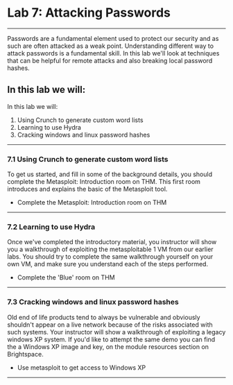 # Lab 7: Attacking Passwords

___

Passwords are a fundamental element used to protect our security and as such are often attacked as a weak point. Understanding different way to attack passwords is a fundamental skill. In this lab we'll look at techniques that can be helpful for remote attacks and also breaking local password hashes.

## In this lab we will: 

In this lab we will:
1. Using Crunch to generate custom word lists
2. Learning to use Hydra
3. Cracking windows and linux password hashes

___


### 7.1 Using Crunch to generate custom word lists

To get us started, and fill in some of the background details, you should complete the Metasploit: Introduction room on THM. This first room introduces and explains the basic of the Metasploit tool.

- Complete the Metasploit: Introduction room on THM
___


### 7.2 Learning to use Hydra

Once we've completed the introductory material, you instructor will show you a walkthrough of exploiting the metasploitable 1 VM from our earlier labs. You should try to complete the same walkthrough yourself on your own VM, and make sure you understand each of the steps performed.

- Complete the 'Blue' room on THM
___


### 7.3 Cracking windows and linux password hashes

Old end of life products tend to always be vulnerable and obviously shouldn't appear on a live network because of the risks associated with such systems. Your instructor will show a walkthrough of exploiting a legacy windows XP system. If you'd like to attempt the same demo you can find the a Windows XP image and key, on the module resources section on Brightspace. 

- Use metasploit to get access to Windows XP
___
